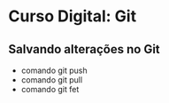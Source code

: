 # Curso Digital: Git


## Salvando alterações no Git
* comando git push
* comando git pull
* comando git fet
